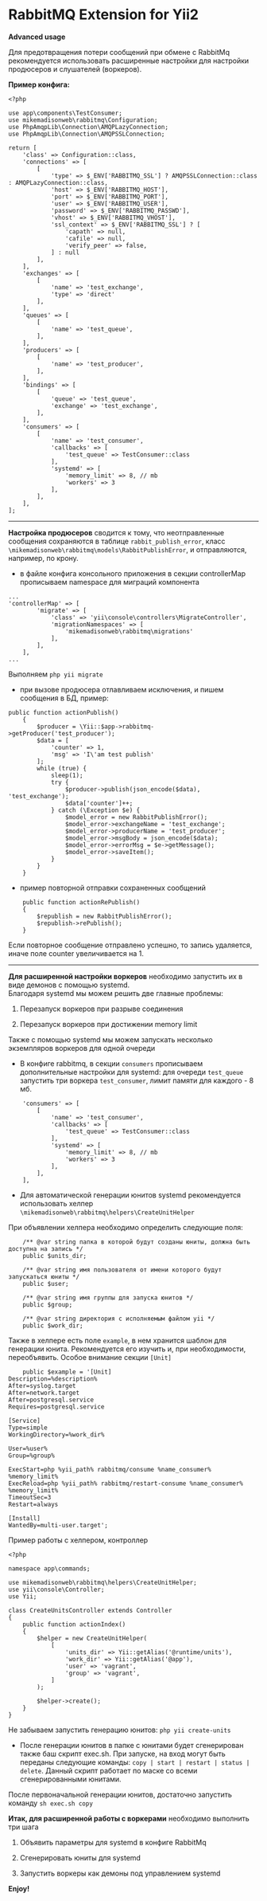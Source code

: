 RabbitMQ Extension for Yii2
==================

**Advanced usage** 

Для предотвращения потери сообщений при обмене с RabbitMq рекомендуется использовать расширенные настройки для настройки продюсеров и слушателей (воркеров).

**Пример конфига:**

```
<?php

use app\components\TestConsumer;
use mikemadisonweb\rabbitmq\Configuration;
use PhpAmqpLib\Connection\AMQPLazyConnection;
use PhpAmqpLib\Connection\AMQPSSLConnection;

return [
    'class' => Configuration::class,
    'connections' => [
        [
            'type' => $_ENV['RABBITMQ_SSL'] ? AMQPSSLConnection::class : AMQPLazyConnection::class,
            'host' => $_ENV['RABBITMQ_HOST'],
            'port' => $_ENV['RABBITMQ_PORT'],
            'user' => $_ENV['RABBITMQ_USER'],
            'password' => $_ENV['RABBITMQ_PASSWD'],
            'vhost' => $_ENV['RABBITMQ_VHOST'],
            'ssl_context' => $_ENV['RABBITMQ_SSL'] ? [
                'capath' => null,
                'cafile' => null,
                'verify_peer' => false,
            ] : null
        ],
    ],
    'exchanges' => [
        [
            'name' => 'test_exchange',
            'type' => 'direct'
        ],
    ],
    'queues' => [
        [
            'name' => 'test_queue',
        ],
    ],
    'producers' => [
        [
            'name' => 'test_producer',
        ],
    ],
    'bindings' => [
        [
            'queue' => 'test_queue',
            'exchange' => 'test_exchange',
        ],
    ],
    'consumers' => [
        [
            'name' => 'test_consumer',
            'callbacks' => [
                'test_queue' => TestConsumer::class
            ],
            'systemd' => [
                'memory_limit' => 8, // mb
                'workers' => 3
            ],
        ],
    ],
];
```

--------------------

**Настройка продюсеров** сводится к тому, что неотправленные сообщения сохраняются в таблице `rabbit_publish_error`, класс `\mikemadisonweb\rabbitmq\models\RabbitPublishError`, и отправляются, например, по крону.

* в файле конфига консольного приложения в секции controllerMap прописываем namespace для миграций компонента

```
...
'controllerMap' => [
        'migrate' => [
            'class' => 'yii\console\controllers\MigrateController',
            'migrationNamespaces' => [
                'mikemadisonweb\rabbitmq\migrations'
            ],
        ],
    ],
...
```

Выполняем `php yii migrate`

* при вызове продюсера отлавливаем исключения, и пишем сообщения в БД, пример:

```
public function actionPublish()
    {
        $producer = \Yii::$app->rabbitmq->getProducer('test_producer');
        $data = [
            'counter' => 1,
            'msg' => 'I\'am test publish'
        ];
        while (true) {
            sleep(1);
            try {
                $producer->publish(json_encode($data), 'test_exchange');
                $data['counter']++;
            } catch (\Exception $e) {
                $model_error = new RabbitPublishError();
                $model_error->exchangeName = 'test_exchange';
                $model_error->producerName = 'test_producer';
                $model_error->msgBody = json_encode($data);
                $model_error->errorMsg = $e->getMessage();
                $model_error->saveItem();
            }
        }
    }
```

* пример повторной отправки сохраненных сообщений

```
    public function actionRePublish()
    {
        $republish = new RabbitPublishError();
        $republish->rePublish();
    }
```
Если повторное сообщение отправлено успешно, то запись удаляется, иначе поле counter увеличивается на 1.

--------------

**Для расширенной настройки воркеров** необходимо запустить их в виде демонов с помощью systemd.   
Благодаря systemd мы можем решить две главные проблемы:

1. Перезапуск воркеров при разрыве соединения

2. Перезапуск воркеров при достижении memory limit

Также с помощью systemd мы можем запускать несколько экземпляров воркеров для одной очереди

* В конфиге rabbitmq, в секции `consumers` прописываем дополнительные настройки для systemd: для очереди `test_queue` запустить три воркера `test_consumer`, лимит памяти для каждого - 8 мб.

```
    'consumers' => [
        [
            'name' => 'test_consumer',
            'callbacks' => [
                'test_queue' => TestConsumer::class
            ],
            'systemd' => [
                'memory_limit' => 8, // mb
                'workers' => 3
            ],
        ],
    ],
```  

* Для автоматической генерации юнитов systemd рекомендуется использовать хелпер `\mikemadisonweb\rabbitmq\helpers\CreateUnitHelper`

При объявлении хелпера необходимо определить следующие поля:

```
    /** @var string папка в которой будут созданы юниты, должна быть доступна на запись */
    public $units_dir;

    /** @var string имя пользователя от имени которого будут запускаться юниты */
    public $user;

    /** @var string имя группы для запуска юнитов */
    public $group;

    /** @var string директория с исполняемым файлом yii */
    public $work_dir;
```
Также в хелпере есть поле `example`, в нем хранится шаблон для генерации юнита. Рекомендуется его изучить и, при необходимости, переобъявить. Особое внимание секции `[Unit]`

```
    public $example = '[Unit]
Description=%description%
After=syslog.target
After=network.target
After=postgresql.service
Requires=postgresql.service

[Service]
Type=simple
WorkingDirectory=%work_dir%

User=%user%
Group=%group%

ExecStart=php %yii_path% rabbitmq/consume %name_consumer% %memory_limit%
ExecReload=php %yii_path% rabbitmq/restart-consume %name_consumer% %memory_limit%
TimeoutSec=3
Restart=always

[Install]
WantedBy=multi-user.target';
```
Пример работы с хелпером, контроллер

```
<?php

namespace app\commands;

use mikemadisonweb\rabbitmq\helpers\CreateUnitHelper;
use yii\console\Controller;
use Yii;

class CreateUnitsController extends Controller
{
    public function actionIndex()
    {
        $helper = new CreateUnitHelper(
            [
                'units_dir' => Yii::getAlias('@runtime/units'),
                'work_dir' => Yii::getAlias('@app'),
                'user' => 'vagrant',
                'group' => 'vagrant',
            ]
        );

        $helper->create();
    }
}
```

Не забываем запустить генерацию юнитов: `php yii create-units`

* После генерации юнитов в папке c юнитами будет сгенерирован также баш скрипт exec.sh. При запуске, на вход могут быть переданы следующие команды: `copy | start | restart | status | delete`. Данный скрипт работает по маске со всеми сгенерированными юнитами.

После первоначальной генерации юнитов, достаточно запустить команду `sh exec.sh copy`

**Итак, для расширенной работы с воркерами** необходимо выполнить три шага

1. Объявить параметры для systemd в конфиге RabbitMq

2. Сгенерировать юниты для systemd

3. Запустить воркеры как демоны под управлением systemd

**Enjoy!**

